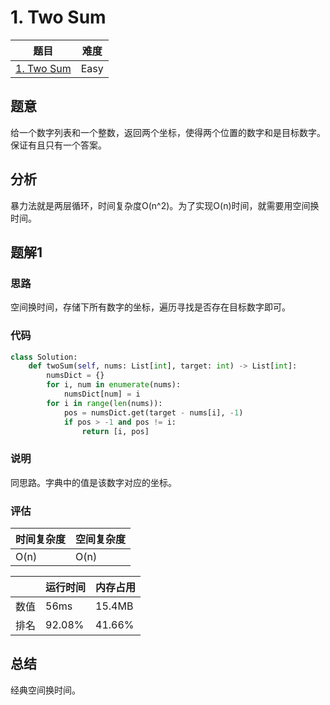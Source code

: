# 1. Two Sum

| 题目 | 难度 |
| ---- | ---- |
| [1. Two Sum](https://leetcode.com/problems/two-sum/) | Easy |

## 题意

给一个数字列表和一个整数，返回两个坐标，使得两个位置的数字和是目标数字。保证有且只有一个答案。

## 分析

暴力法就是两层循环，时间复杂度O(n^2)。为了实现O(n)时间，就需要用空间换时间。

## 题解1

### 思路

空间换时间，存储下所有数字的坐标，遍历寻找是否存在目标数字即可。

### 代码

```python
class Solution:
    def twoSum(self, nums: List[int], target: int) -> List[int]:
        numsDict = {}
        for i, num in enumerate(nums):
            numsDict[num] = i
        for i in range(len(nums)):
            pos = numsDict.get(target - nums[i], -1)
            if pos > -1 and pos != i:
                return [i, pos]
```

### 说明

同思路。字典中的值是该数字对应的坐标。

### 评估

| 时间复杂度 | 空间复杂度 |
| ---- | ---- |
| O(n) | O(n) |

| | 运行时间 | 内存占用 |
| ---- | ---- | ---- |
| 数值 | 56ms | 15.4MB |
| 排名 | 92.08% | 41.66% |

## 总结

经典空间换时间。
